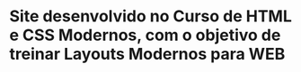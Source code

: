 # Site desenvolvido no Curso de HTML e CSS Modernos, com o objetivo de treinar Layouts Modernos para WEB
